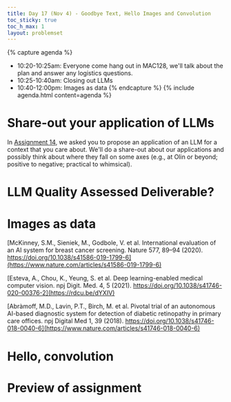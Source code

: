 ```yaml
---
title: Day 17 (Nov 4) - Goodbye Text, Hello Images and Convolution
toc_sticky: true 
toc_h_max: 1
layout: problemset
---
```


{% capture agenda %}
* 10:20-10:25am: Everyone come hang out in MAC128, we'll talk about the plan and answer any logistics questions.
* 10:25-10:40am: Closing out LLMs 
* 10:40-12:00pm: Images as data
{% endcapture %}
{% include agenda.html content=agenda %}


# Share-out your application of LLMs
In [Assignment 14](../assignments/assignment14/assignment14#proposing-an-llm-for-an-application-and-context-you-care-about), we asked you to propose an application of an LLM for a context that you care about. We'll do a share-out about our applications and possibly think about where they fall on some axes (e.g., at Olin or beyond; positive to negative; practical to whimsical). 


# LLM Quality Assessed Deliverable? 



# Images as data

[McKinney, S.M., Sieniek, M., Godbole, V. et al. International evaluation of an AI system for breast cancer screening. Nature 577, 89–94 (2020). https://doi.org/10.1038/s41586-019-1799-6](https://www.nature.com/articles/s41586-019-1799-6)


[Esteva, A., Chou, K., Yeung, S. et al. Deep learning-enabled medical computer vision. npj Digit. Med. 4, 5 (2021). https://doi.org/10.1038/s41746-020-00376-2](https://rdcu.be/dYXIV)

[Abràmoff, M.D., Lavin, P.T., Birch, M. et al. Pivotal trial of an autonomous AI-based diagnostic system for detection of diabetic retinopathy in primary care offices. npj Digital Med 1, 39 (2018). https://doi.org/10.1038/s41746-018-0040-6](https://www.nature.com/articles/s41746-018-0040-6)

# Hello, convolution


# Preview of assignment 
